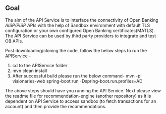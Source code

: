 Goal
---
The aim of the API Service is to interface the connectivity of Open Banking *AISP/PISP* APIs with the help of Sandbox environment with default TLS configuration or your own configured Open Banking certificates(MATLS).
The API Service can be used by third party providers to integrate and test OB APIs.

Post downloading/cloning the code, follow the below steps to run the APIService - 

1. cd to the APIService folder
2. mvn clean install
3. After successful build please run the below command-
 mvn -pl visionaries-web spring-boot:run -Dspring-boot.run.profiles=AD

The above steps should have you running the API Service.
Next please view the readme file for recommendation-engine (another repository) as it is dependent on API Service to access sandbox (to fetch transactions for an account) and then provide the recommendations.

